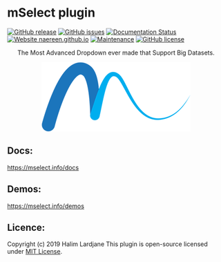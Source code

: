 # mSelect plugin

[![GitHub release](https://img.shields.io/github/release/Naereen/StrapDown.js.svg)](https://github.com/halimus/mSelect/releases)
[![GitHub issues](https://img.shields.io/github/issues/Naereen/StrapDown.js.svg)](https://github.com/halimus/mSelect/issues/)
[![Documentation Status](https://readthedocs.org/projects/ansicolortags/badge/?version=latest)](https://mselect.info/docs)
[![Website naereen.github.io](https://img.shields.io/website-up-down-green-red/https/naereen.github.io.svg)](https://mselect.info/)
[![Maintenance](https://img.shields.io/badge/Maintained%3F-yes-green.svg)](https://github.com/halimus/mSelect/graphs/commit-activity)
[![GitHub license](https://img.shields.io/github/license/Naereen/StrapDown.js.svg)](https://github.com/halimus/mSelect/blob/master/dist/2.0.0/LICENCE.txt)


<p align="center">
  The Most Advanced Dropdown ever made that Support Big Datasets.
</p>


<p align="center">
  <img src="https://github.com/halimus/mSelect/blob/master/demos/public/images/large-logo.png">
</p>


## Docs: 
https://mselect.info/docs

## Demos: 
https://mselect.info/demos

## Licence: 

Copyright (c) 2019 Halim Lardjane
This plugin is open-source licensed under [MIT License](https://opensource.org/licenses/MIT).